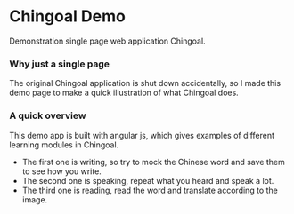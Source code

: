 # Chingoal Demo #

Demonstration single page web application Chingoal.

### Why just a single page ###

The original Chingoal application is shut down accidentally, so I made this demo page to make a quick illustration of what Chingoal does.

### A quick overview ###
This demo app is built with angular js, which gives examples of different learning modules in Chingoal. 
* The first one is writing, so try to mock the Chinese word and save them to see how you write.
* The second one is speaking, repeat what you heard and speak a lot.
* The third one is reading, read the word and translate according to the image.